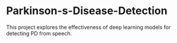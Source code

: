 # Parkinson-s-Disease-Detection

This project explores the effectiveness of deep learning models for detecting PD from speech.